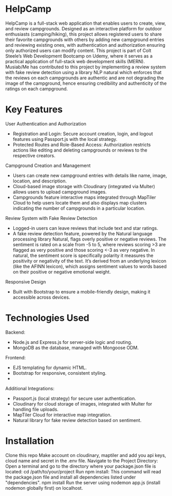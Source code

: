 # HelpCamp
HelpCamp is a full-stack web application that enables users to create, view, and review campgrounds. Designed as an interactive platform for outdoor enthusiasts (camping/hiking), this project allows registered users to share their favorite campgrounds with others by adding new campground entries and reviewing existing ones, with authentication and authorization ensuring only authorized users can modify content. This project is part of Colt Steele’s Web Development Bootcamp on Udemy, where it serves as a practical application of full-stack web development skills (MERN). Musiab/Me has contributed to this project by implementing a review system with fake review detection using a library NLP natural which enforces that the reviews on each campgrounds are authentic and are not degrading the image of the campground, hence ensuring credibility and authenticity of the ratings on each campground.

# Key Features
 User Authentication and Authorization
  - Registration and Login: Secure account creation, login, and logout features using Passport.js with the local strategy. 
  - Protected Routes and Role-Based Access: Authorization restricts actions like editing and deleting campgrounds or reviews to the respective creators.
    
 Campground Creation and Management
  - Users can create new campground entries with details like name, image, location, and description.
  - Cloud-based image storage with Cloudinary (integrated via Multer) allows users to upload campground images.
  - Campgrounds feature interactive maps integrated through MapTiler Cloud to help users locate them and also displays map clusters indicating the number of campgrounds in a particular location.

 Review System with Fake Review Detection
  - Logged-in users can leave reviews that include text and star ratings.
  - A fake review detection feature, powered by the Natural language processing library Natural, flags overly positive or negative reviews. The sentiment is rated on a scale from -5 to 5, where reviews scoring >3 are flagged as very
    positive and those scoring <-3 as very negative. In natural, the sentiment score is specifically polarity it measures the positivity or negativity of the text. It’s derived from an underlying lexicon (like the AFINN lexicon), which
    assigns sentiment values to words based on their positive or negative emotional weight. 

 Responsive Design
  - Built with Bootstrap to ensure a mobile-friendly design, making it accessible across devices.

# Technologies Used
 Backend:
  - Node.js and Express.js for server-side logic and routing.
  - MongoDB as the database, managed with Mongoose ODM.
 
 Frontend:
  - EJS templating for dynamic HTML.
  - Bootstrap for responsive, consistent styling.
  -     
Additional Integrations:
  - Passport.js (local strategy) for secure user authentication.
  - Cloudinary for cloud storage of images, integrated with Multer for handling file uploads.
  - MapTiler Cloud for interactive map integration.
  - Natural library for fake review detection based on sentiment.

# Installation
 Clone this repo
 Make account on cloudinary, maptiler and add you api keys, cloud name and secret in the .env file.
 Navigate to the Project Directory: Open a terminal and go to the directory where your package.json file is located:
 cd /path/to/your/project
 Run npm install: This command will read the package.json file and install all dependencies listed under "dependencies".
 npm install
 Run the server using nodemon app.js (install nodemon globally first) on localhost.
